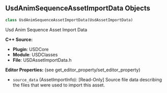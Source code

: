 ## UsdAnimSequenceAssetImportData Objects

```python
class UsdAnimSequenceAssetImportData(UsdAssetImportData)
```

Usd Anim Sequence Asset Import Data

**C++ Source:**

- **Plugin**: USDCore
- **Module**: USDClasses
- **File**: USDAssetImportData.h

**Editor Properties:** (see get_editor_property/set_editor_property)

- ``source_data`` (AssetImportInfo):  [Read-Only] Source file data describing the files that were used to import this asset.

<a id="unreal.UsdMeshAssetImportData"></a>